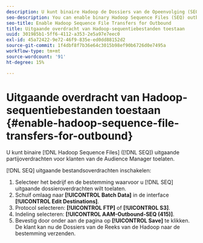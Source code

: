 ```yaml
---
description: U kunt binaire Hadoop de Dossiers van de Opeenvolging (SEQ) uitgaande partijoverdrachten voor de klanten van de Audience Manager toelaten.
seo-description: You can enable binary Hadoop Sequence Files (SEQ) outbound batch transfers for Audience Manager customers.
seo-title: Enable Hadoop Sequence File Transfers for Outbound
title: Uitgaande overdracht van Hadoop-sequentiebestanden toestaan
uuid: 301985b1-5ff6-4112-a353-2e5a97e7eec0
exl-id: 45a72422-9e72-46f9-835e-ed0dd88152d2
source-git-commit: 1f4dbf8f7b36e64c3015b98ef90b6726d0e7495a
workflow-type: tm+mt
source-wordcount: '91'
ht-degree: 15%

---
```


# Uitgaande overdracht van Hadoop-sequentiebestanden toestaan {#enable-hadoop-sequence-file-transfers-for-outbound}

U kunt binaire [!DNL Hadoop Sequence Files] ([!DNL SEQ]) uitgaande partijoverdrachten voor klanten van de Audience Manager toelaten.

[!DNL SEQ] uitgaande bestandsoverdrachten inschakelen:

1. Selecteer het bedrijf en de bestemming waarvoor u [!DNL SEQ] uitgaande dossieroverdrachten wilt toelaten.
1. Schuif omlaag naar **[!UICONTROL Batch Data]** in de interface **[!UICONTROL Edit Destinations]**.
1. Protocol selecteren: **[!UICONTROL FTP]** of **[!UICONTROL S3]**.
1. Indeling selecteren: **[!UICONTROL AAM-Outbound-SEQ (415)]**.
1. Bevestig door onder aan de pagina op **[!UICONTROL Save]** te klikken. De klant kan nu de Dossiers van de Reeks van de Hadoop naar de bestemming verzenden.
